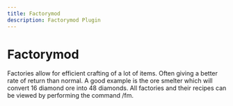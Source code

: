 ```yaml
---
title: Factorymod
description: Factorymod Plugin
---
```


# Factorymod
Factories allow for efficient crafting of a lot of items. Often giving a better rate of return than normal. A good example is the ore smelter which will convert 16 diamond ore into 48 diamonds. All factories and their recipes can be viewed by performing the command /fm. 